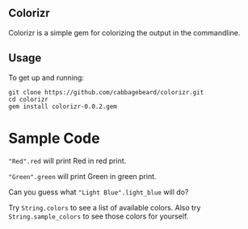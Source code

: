 ## **Colorizr**

Colorizr is a simple gem for colorizing the output in the commandline.

## **Usage**

To get up and running:
```
git clone https://github.com/cabbagebeard/colorizr.git
cd colorizr
gem install colorizr-0.0.2.gem
```


# **Sample Code**

`"Red".red` will print Red in red print.

`"Green".green` will print Green in green print.

Can you guess what `"Light Blue".light_blue` will do?

Try `String.colors` to see a list of available colors. Also try `String.sample_colors` to see those colors for yourself.




